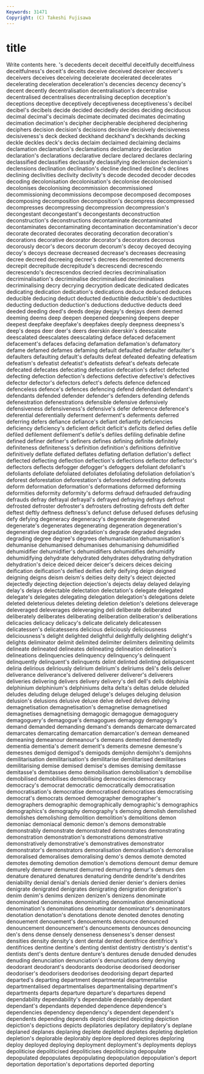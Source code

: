 ```yaml
---
Keywords: 31471 
Copyright: (C) Takeshi Fujisawa
---
```


# title

Write contents here.
's decedents deceit deceitful deceitfully
deceitfulness deceitfulness's deceit's deceits deceive deceived deceiver deceiver's deceivers deceives
deceiving decelerate decelerated decelerates decelerating deceleration deceleration's decencies decency decency's
decent decently decentralisation decentralisation's decentralise decentralised decentralises decentralising deception deception's
deceptions deceptive deceptively deceptiveness deceptiveness's decibel decibel's decibels decide decided
decidedly decides deciding deciduous decimal decimal's decimals decimate decimated decimates
decimating decimation decimation's decipher decipherable deciphered deciphering deciphers decision decision's
decisions decisive decisively decisiveness decisiveness's deck decked deckhand deckhand's deckhands
decking deckle deckles deck's decks declaim declaimed declaiming declaims declamation
declamation's declamations declamatory declaration declaration's declarations declarative declare declared declares
declaring declassified declassifies declassify declassifying declension declension's declensions declination declination's
decline declined decline's declines declining declivities declivity declivity's decode decoded
decoder decodes decoding decolonisation decolonisation's decolonise decolonised decolonises decolonising decommission
decommissioned decommissioning decommissions decompose decomposed decomposes decomposing decomposition decomposition's decompress
decompressed decompresses decompressing decompression decompression's decongestant decongestant's decongestants deconstruction deconstruction's
deconstructions decontaminate decontaminated decontaminates decontaminating decontamination decontamination's decor decorate decorated
decorates decorating decoration decoration's decorations decorative decorator decorator's decorators decorous
decorously decor's decors decorum decorum's decoy decoyed decoying decoy's decoys
decrease decreased decrease's decreases decreasing decree decreed decreeing decree's decrees
decremented decrements decrepit decrepitude decrepitude's decrescendi decrescendo decrescendo's decrescendos decried
decries decriminalisation decriminalisation's decriminalise decriminalised decriminalises decriminalising decry decrying decryption
dedicate dedicated dedicates dedicating dedication dedication's dedications deduce deduced deduces
deducible deducing deduct deducted deductible deductible's deductibles deducting deduction deduction's
deductions deductive deducts deed deeded deeding deed's deeds deejay deejay's
deejays deem deemed deeming deems deep deepen deepened deepening deepens
deeper deepest deepfake deepfake's deepfakes deeply deepness deepness's deep's deeps
deer deer's deers deerskin deerskin's deescalate deescalated deescalates deescalating deface
defaced defacement defacement's defaces defacing defamation defamation's defamatory defame defamed
defames defaming default defaulted defaulter defaulter's defaulters defaulting default's defaults
defeat defeated defeating defeatism defeatism's defeatist defeatist's defeatists defeat's defeats
defecate defecated defecates defecating defecation defecation's defect defected defecting defection
defection's defections defective defective's defectives defector defector's defectors defect's defects
defence defenced defenceless defence's defences defencing defend defendant defendant's defendants
defended defender defender's defenders defending defends defenestration defenestrations defensible defensive
defensively defensiveness defensiveness's defensive's defer deference deference's deferential deferentially deferment
deferment's deferments deferred deferring defers defiance defiance's defiant defiantly deficiencies
deficiency deficiency's deficient deficit deficit's deficits defied defies defile defiled
defilement defilement's defile's defiles defiling definable define defined definer definer's
definers defines defining definite definitely definiteness definiteness's definition definition's definitions
definitive definitively deflate deflated deflates deflating deflation deflation's deflect deflected
deflecting deflection deflection's deflections deflector deflector's deflectors deflects defogger defogger's
defoggers defoliant defoliant's defoliants defoliate defoliated defoliates defoliating defoliation defoliation's
deforest deforestation deforestation's deforested deforesting deforests deform deformation deformation's deformations
deformed deforming deformities deformity deformity's deforms defraud defrauded defrauding defrauds
defray defrayal defrayal's defrayed defraying defrays defrost defrosted defroster defroster's
defrosters defrosting defrosts deft defter deftest deftly deftness deftness's defunct
defuse defused defuses defusing defy defying degeneracy degeneracy's degenerate degenerated
degenerate's degenerates degenerating degeneration degeneration's degenerative degradation degradation's degrade degraded
degrades degrading degree degree's degrees dehumanisation dehumanisation's dehumanise dehumanised dehumanises
dehumanising dehumidified dehumidifier dehumidifier's dehumidifiers dehumidifies dehumidify dehumidifying dehydrate dehydrated
dehydrates dehydrating dehydration dehydration's deice deiced deicer deicer's deicers deices
deicing deification deification's deified deifies deify deifying deign deigned deigning
deigns deism deism's deities deity deity's deject dejected dejectedly dejecting
dejection dejection's dejects delay delayed delaying delay's delays delectable delectation
delectation's delegate delegated delegate's delegates delegating delegation delegation's delegations delete
deleted deleterious deletes deleting deletion deletion's deletions deleverage deleveraged deleverages
deleveraging deli deliberate deliberated deliberately deliberates deliberating deliberation deliberation's deliberations
delicacies delicacy delicacy's delicate delicately delicatessen delicatessen's delicatessens delicious deliciously
deliciousness deliciousness's delight delighted delightful delightfully delighting delight's delights deliminator
delimit delimited delimiter delimiters delimiting delimits delineate delineated delineates delineating
delineation delineation's delineations delinquencies delinquency delinquency's delinquent delinquently delinquent's delinquents
delint delinted delinting deliquescent deliria delirious deliriously delirium delirium's deliriums
deli's delis deliver deliverance deliverance's delivered deliverer deliverer's deliverers deliveries
delivering delivers delivery delivery's dell dell's dells delphinia delphinium delphinium's
delphiniums delta delta's deltas delude deluded deludes deluding deluge deluged
deluge's deluges deluging delusion delusion's delusions delusive deluxe delve delved
delves delving demagnetisation demagnetisation's demagnetise demagnetised demagnetises demagnetising demagogic demagogue
demagoguery demagoguery's demagogue's demagogues demagogy demagogy's demand demanded demanding demand's
demands demarcate demarcated demarcates demarcating demarcation demarcation's demean demeaned demeaning
demeanour demeanour's demeans demented dementedly dementia dementia's demerit demerit's demerits
demesne demesne's demesnes demigod demigod's demigods demijohn demijohn's demijohns demilitarisation
demilitarisation's demilitarise demilitarised demilitarises demilitarising demise demised demise's demises demising
demitasse demitasse's demitasses demo demobilisation demobilisation's demobilise demobilised demobilises demobilising
democracies democracy democracy's democrat democratic democratically democratisation democratisation's democratise democratised
democratises democratising democrat's democrats demoed demographer demographer's demographers demographic demographically
demographic's demographics demographics's demography demography's demoing demolish demolished demolishes demolishing
demolition demolition's demolitions demon demoniac demoniacal demonic demon's demons demonstrable
demonstrably demonstrate demonstrated demonstrates demonstrating demonstration demonstration's demonstrations demonstrative demonstratively
demonstrative's demonstratives demonstrator demonstrator's demonstrators demoralisation demoralisation's demoralise demoralised demoralises
demoralising demo's demos demote demoted demotes demoting demotion demotion's demotions
demount demur demure demurely demurer demurest demurred demurring demur's demurs
den denature denatured denatures denaturing dendrite dendrite's dendrites deniability denial
denial's denials denied denier denier's deniers denies denigrate denigrated denigrates
denigrating denigration denigration's denim denim's denims denizen denizen's denizens denominate
denominated denominates denominating denomination denominational denomination's denominations denominator denominator's denominators
denotation denotation's denotations denote denoted denotes denoting denouement denouement's denouements
denounce denounced denouncement denouncement's denouncements denounces denouncing den's dens dense
densely denseness denseness's denser densest densities density density's dent dental
dented dentifrice dentifrice's dentifrices dentine dentine's denting dentist dentistry dentistry's
dentist's dentists dent's dents denture denture's dentures denude denuded denudes
denuding denunciation denunciation's denunciations deny denying deodorant deodorant's deodorants deodorise
deodorised deodoriser deodoriser's deodorisers deodorises deodorising depart departed departed's departing
department departmental departmentalise departmentalised departmentalises departmentalising department's departments departs departure
departure's departures depend dependability dependability's dependable dependably dependant dependant's dependants
depended dependence dependence's dependencies dependency dependency's dependent dependent's dependents depending
depends depict depicted depicting depiction depiction's depictions depicts depilatories depilatory
depilatory's deplane deplaned deplanes deplaning deplete depleted depletes depleting depletion
depletion's deplorable deplorably deplore deplored deplores deploring deploy deployed deploying
deployment deployment's deployments deploys depoliticise depoliticised depoliticises depoliticising depopulate depopulated
depopulates depopulating depopulation depopulation's deport deportation deportation's deportations deported deporting
